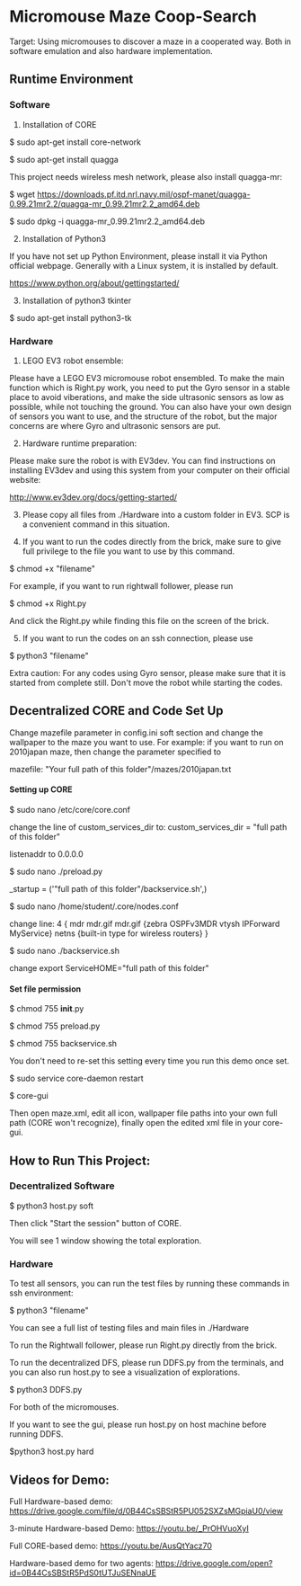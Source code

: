 # Micromouse Maze Coop-Search 

Target: Using micromouses to discover a maze in a cooperated way. Both in software emulation and also hardware implementation.

## Runtime Environment

### Software

1. Installation of CORE

$ sudo apt-get install core-network

$ sudo apt-get install quagga

This project needs wireless mesh network, please also install quagga-mr:

$ wget https://downloads.pf.itd.nrl.navy.mil/ospf-manet/quagga-0.99.21mr2.2/quagga-mr_0.99.21mr2.2_amd64.deb

$ sudo dpkg -i quagga-mr_0.99.21mr2.2_amd64.deb

2. Installation of Python3

If you have not set up Python Environment, please install it via Python official webpage. Generally with a Linux system, it is installed by default.

https://www.python.org/about/gettingstarted/

3. Installation of python3 tkinter

$ sudo apt-get install python3-tk

### Hardware

1. LEGO EV3 robot ensemble:

Please have a LEGO EV3 micromouse robot ensembled. To make the main function which is Right.py work, you need to put the Gyro sensor in a stable place to avoid viberations, and make the side ultrasonic sensors as low as possible, while not touching the ground. You can also have your own design of sensors you want to use, and the structure of the robot, but the major concerns are where Gyro and ultrasonic sensors are put.

2. Hardware runtime preparation:

Please make sure the robot is with EV3dev. You can find instructions on installing EV3dev and using this system from your computer on their official website:

http://www.ev3dev.org/docs/getting-started/

3. Please copy all files from ./Hardware into a custom folder in EV3. SCP is a convenient command in this situation.

4. If you want to run the codes directly from the brick, make sure to give full privilege to the file you want to use by this command.

$ chmod +x "filename"

For example, if you want to run rightwall follower, please run 

$ chmod +x Right.py

And click the Right.py while finding this file on the screen of the brick.

5. If you want to run the codes on an ssh connection, please use

$ python3 "filename"

Extra caution: For any codes using Gyro sensor, please make sure that it is started from complete still. Don't move the robot while starting the codes.

## Decentralized CORE and Code Set Up

Change mazefile parameter in config.ini soft section and change the wallpaper to the maze you want to use. For example: if you want to run on 2010japan maze, then change the parameter specified to 

mazefile: "Your full path of this folder"/mazes/2010japan.txt

#### Setting up CORE

$ sudo nano /etc/core/core.conf

change the line of custom_services_dir to: custom_services_dir = "full path of this folder"

listenaddr to 0.0.0.0

$ sudo nano ./preload.py
 
_startup = ('"full path of this folder"/backservice.sh',) 

$ sudo nano /home/student/.core/nodes.conf

change line: 4 { mdr mdr.gif mdr.gif {zebra OSPFv3MDR vtysh IPForward MyService}  netns {built-in type for wireless routers} }

$ sudo nano ./backservice.sh

change export ServiceHOME="full path of this folder"

#### Set file permission

$ chmod 755 __init__.py

$ chmod 755 preload.py

$ chmod 755 backservice.sh

You don't need to re-set this setting every time you run this demo once set.

$ sudo service core-daemon restart

$ core-gui

Then open maze.xml, edit all icon, wallpaper file paths into your own full path (CORE won't recognize), finally open the edited xml file in your core-gui.

## How to Run This Project:

### Decentralized Software

$ python3 host.py soft

Then click "Start the session" button of CORE.

You will see 1 window showing the total exploration.

### Hardware

To test all sensors, you can run the test files by running these commands in ssh environment:

$ python3 "filename"

You can see a full list of testing files and main files in ./Hardware

To run the Rightwall follower, please run Right.py directly from the brick.

To run the decentralized DFS, please run DDFS.py from the terminals, and you can also run host.py to see a visualization of explorations.

$ python3 DDFS.py

For both of the micromouses.

If you want to see the gui, please run host.py on host machine before running DDFS.

$python3 host.py hard

## Videos for Demo:
Full Hardware-based demo: https://drive.google.com/file/d/0B44CsSBStR5PU052SXZsMGpiaU0/view 

3-minute Hardware-based Demo: https://youtu.be/_PrOHVuoXyI

Full CORE-based demo: https://youtu.be/AusQtYacz70

Hardware-based demo for two agents:
https://drive.google.com/open?id=0B44CsSBStR5PdS0tUTJuSENnaUE
